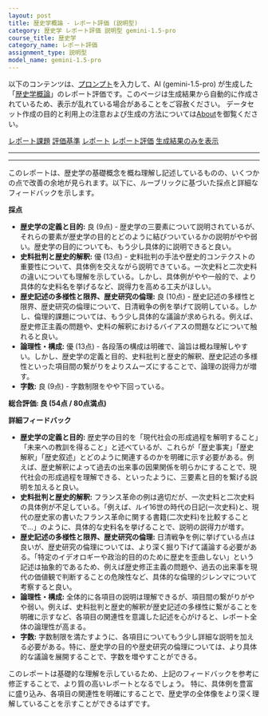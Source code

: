 ```yaml
---
layout: post
title: 歴史学概論 - レポート評価 (説明型)
category: 歴史学 レポート評価 説明型 gemini-1.5-pro
course_title: 歴史学
category_name: レポート評価
assignment_type: 説明型
model_name: gemini-1.5-pro
---
```


以下のコンテンツは、[プロンプト](https://github.com/takedatoshiyuki/synthetic_assignments/tree/main/generated/歴史学/gemini-1.5-pro/prompt_レポート評価-説明型.md)を入力して、AI (gemini-1.5-pro) が生成した「[歴史学概論](/contents/歴史学/)」のレポート評価です。このページは生成結果から自動的に作成されているため、表示が乱れている場合があることをご容赦ください。
データセット作成の目的と利用上の注意および生成の方法については[About](/About)を御覧ください。

[レポート課題](../レポート課題-説明型)
[評価基準](../評価基準-説明型)
[レポート](../レポート-説明型)
[レポート評価](../レポート評価-説明型)
[生成結果のみを表示](https://github.com/takedatoshiyuki/synthetic_assignments/tree/main/generated/歴史学/gemini-1.5-pro/レポート評価-説明型.md)
  

***
***
  
このレポートは、歴史学の基礎概念を概ね理解し記述しているものの、いくつかの点で改善の余地が見られます。以下に、ルーブリックに基づいた採点と詳細なフィードバックを示します。

**採点**

* **歴史学の定義と目的:** 良 (9点) - 歴史学の三要素について説明されているが、それらの要素が歴史学の目的とどのように結びついているかの説明がやや弱い。歴史学の目的についても、もう少し具体的に説明できると良い。
* **史料批判と歴史的解釈:** 優 (13点) - 史料批判の手法や歴史的コンテクストの重要性について、具体例を交えながら説明できている。一次史料と二次史料の違いについても理解を示している。しかし、具体例がやや一般的で、より具体的な史料名を挙げるなど、説得力を高める工夫がほしい。
* **歴史記述の多様性と限界、歴史研究の倫理:** 良 (10点) - 歴史記述の多様性と限界、歴史研究の倫理について、日清戦争の例を挙げて説明している。しかし、倫理的課題については、もう少し具体的な議論が求められる。例えば、歴史修正主義の問題や、史料の解釈におけるバイアスの問題などについて触れると良い。
* **論理性・構成:** 優 (13点) - 各段落の構成は明確で、論旨は概ね理解しやすい。しかし、歴史学の定義と目的、史料批判と歴史的解釈、歴史記述の多様性といった項目間の繋がりをよりスムーズにすることで、論理の説得力が増す。
* **字数:** 良 (9点) - 字数制限をやや下回っている。

**総合評価:  良 (54点 / 80点満点)**

**詳細フィードバック**

* **歴史学の定義と目的:**  歴史学の目的を「現代社会の形成過程を解明すること」「未来への教訓を得ること」と述べているが、これらが「歴史事実」「歴史解釈」「歴史叙述」とどのように関連するのかを明確に示す必要がある。例えば、歴史解釈によって過去の出来事の因果関係を明らかにすることで、現代社会の形成過程を理解できる、といったように、三要素と目的を繋げる説明を加えると良い。
* **史料批判と歴史的解釈:** フランス革命の例は適切だが、一次史料と二次史料の具体例が不足している。「例えば、ルイ16世の時代の日記(一次史料)と、現代の歴史家の書いたフランス革命に関する書籍(二次史料)を比較することで…」のように、具体的な史料名を挙げることで、説明の説得力が増す。
* **歴史記述の多様性と限界、歴史研究の倫理:** 日清戦争を例に挙げている点は良いが、歴史研究の倫理については、より深く掘り下げて議論する必要がある。「特定のイデオロギーや政治的目的のために歴史を歪曲しない」という記述は抽象的であるため、例えば歴史修正主義の問題や、過去の出来事を現代の価値観で判断することの危険性など、具体的な倫理的ジレンマについて考察すると良い。
* **論理性・構成:** 全体的に各項目の説明は理解できるが、項目間の繋がりがやや弱い。例えば、史料批判と歴史的解釈が歴史記述の多様性に繋がることを明確に示すなど、各項目の関連性を意識した記述を心がけると、レポート全体の論理性が高まる。
* **字数:** 字数制限を満たすように、各項目についてもう少し詳細な説明を加える必要がある。特に、歴史学の目的や歴史研究の倫理については、より具体的な議論を展開することで、字数を増やすことができる。


このレポートは基礎的な理解を示しているため、上記のフィードバックを参考に修正することで、より質の高いレポートとなるでしょう。 特に、具体例を豊富に盛り込み、各項目の関連性を明確にすることで、歴史学の全体像をより深く理解していることを示すことができるはずです。
